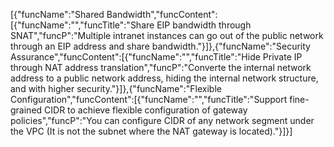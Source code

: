 [{"funcName":"Shared Bandwidth","funcContent":[{"funcName":"","funcTitle":"Share EIP bandwidth through SNAT","funcP":"Multiple intranet instances can go out of the public network through an EIP address and share bandwidth."}]},{"funcName":"Security Assurance","funcContent":[{"funcName":"","funcTitle":"Hide Private IP through NAT address translation","funcP":"Converte the internal network address to a public network address, hiding the internal network structure, and with higher security."}]},{"funcName":"Flexible Configuration","funcContent":[{"funcName":"","funcTitle":"Support fine-grained CIDR to achieve flexible configuration of gateway policies","funcP":"You can configure CIDR of any network segment under the VPC (It is not the subnet where the NAT gateway is located)."}]}]
